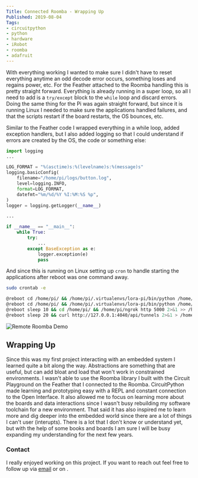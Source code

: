 ```yaml
---
Title: Connected Roomba - Wrapping Up
Published: 2019-08-04
Tags:
- circuitpython
- python
- hardware
- iRobot
- roomba
- adafruit
---
```


With everything working I wanted to make sure I didn't have to reset everything
anytime an odd decode error occurs, something loses and regains power, etc. For
the Feather attached to the Roomba handling this is pretty straight forward.
Everything is already running in a super loop, so all I need to add is a
`try/except` block to the `while` loop and discard errors. Doing the same thing
for the Pi was again straight forward, but since it is running Linux I needed
to make sure the applications handled failures, and that the scripts restart if
the board restarts, the OS bounces, etc.

Similar to the Feather code I wrapped everything in a while loop, added
exception handlers, but I also added logging so that I could understand if
errors are created by the OS, the code or something else:

```python
import logging
...

LOG_FORMAT = "%(asctime)s:%(levelname)s:%(message)s"
logging.basicConfig(
    filename="/home/pi/logs/button.log",
    level=logging.INFO,
    format=LOG_FORMAT,
    datefmt="%m/%d/%Y %I:%M:%S %p",
)
logger = logging.getLogger(__name__)

...

if __name__ == "__main__":
    while True:
        try:
            ...
        except BaseException as e:
            logger.exception(e)
            pass

```

And since this is running on Linux setting up `cron` to handle starting the
applications after reboot was one command away.

```bash
sudo crontab -e

@reboot cd /home/pi/ && /home/pi/.virtualenvs/lora-pi/bin/python /home/pi/projects/roomba_supervisor/button_listener.py 2>&1 >> /home/pi/logs/button.log
@reboot cd /home/pi/ && /home/pi/.virtualenvs/lora-pi/bin/python /home/pi/projects/roomba_supervisor/sms_listener.py 2>&1 >> /home/pi/logs/sms.log
@reboot sleep 10 && cd /home/pi/ && /home/pi/ngrok http 5000 2>&1 >> /home/pi/logs/ngrok.log
@reboot sleep 20 && curl http://127.0.0.1:4040/api/tunnels 2>&1 > /home/pi/logs/ngrok_details.log
```

![Remote Roomba Demo](/assets/images/connected-roomba-demo.gif "Remote Roomba Demo")

## Wrapping Up

Since this was my first project interacting with an embedded system I learned
quite a bit along the way. Abstractions are something that are useful, but can
add bloat and load that won't work in constrained environments. I wasn't able
to use the Roomba library I built with the Circuit Playground on the Feather
that I connected to the Roomba. CircuitPython made learning and prototyping
easy with a REPL and constant connection to the Open Interface. It also allowed
me to focus on learning more about the boards and data interactions since I
wasn't busy rebuilding my software toolchain for a new environment. That said
it has also inspired me to learn more and dig deeper into the embedded world
since there are a lot of things I can't user (interupts). There is a lot that
I don't know or understand yet, but with the help of some books and boards I
am sure I will be busy expanding my understanding for the next few years.

### Contact

I really enjoyed working on this project. If you want to reach out feel free
to follow up via [email](mailto:n0mn0m@burningdaylight.io) or on
.

